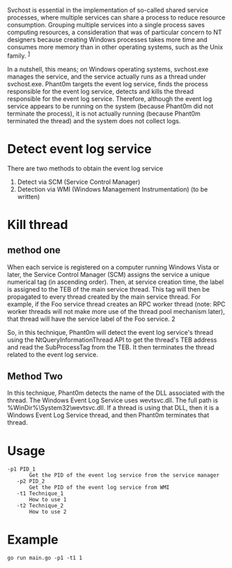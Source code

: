 Svchost is essential in the implementation of so-called shared service processes, where multiple services can share a process to reduce resource consumption. Grouping multiple services into a single process saves computing resources, a consideration that was of particular concern to NT designers because creating Windows processes takes more time and consumes more memory than in other operating systems, such as the Unix family. <sup>[1](https://en.wikipedia.org/wiki/Svchost.exe)</sup>

In a nutshell, this means; on Windows operating systems, svchost.exe manages the service, and the service actually runs as a thread under svchost.exe. Phant0m targets the event log service, finds the process responsible for the event log service, detects and kills the thread responsible for the event log service. Therefore, although the event log service appears to be running on the system (because Phant0m did not terminate the process), it is not actually running (because Phant0m terminated the thread) and the system does not collect logs.

# Detect event log service

There are two methods to obtain the event log service
1. Detect via SCM (Service Control Manager)
2. Detection via WMI (Windows Management Instrumentation) (to be written)

# Kill thread

## method one

When each service is registered on a computer running Windows Vista or later, the Service Control Manager (SCM) assigns the service a unique numerical tag (in ascending order). Then, at service creation time, the label is assigned to the TEB of the main service thread. This tag will then be propagated to every thread created by the main service thread. For example, if the Foo service thread creates an RPC worker thread (note: RPC worker threads will not make more use of the thread pool mechanism later), that thread will have the service label of the Foo service. 2

So, in this technique, Phant0m will detect the event log service's thread using the NtQueryInformationThread API to get the thread's TEB address and read the SubProcessTag from the TEB. It then terminates the thread related to the event log service.

## Method Two

In this technique, Phant0m detects the name of the DLL associated with the thread. The Windows Event Log Service uses wevtsvc.dll. The full path is %WinDir%\System32\wevtsvc.dll. If a thread is using that DLL, then it is a Windows Event Log Service thread, and then Phant0m terminates that thread.

# Usage

```text
-p1 PID_1
       Get the PID of the event log service from the service manager
   -p2 PID_2
       Get the PID of the event log service from WMI
   -t1 Technique_1
       How to use 1
   -t2 Technique_2
       How to use 2
```

# Example

```plan9_x86
go run main.go -p1 -t1 1
```
